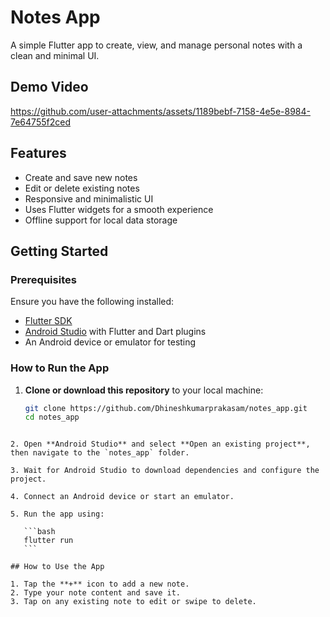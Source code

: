 # Notes App

A simple Flutter app to create, view, and manage personal notes with a clean and minimal UI.

## Demo Video
https://github.com/user-attachments/assets/1189bebf-7158-4e5e-8984-7e64755f2ced



## Features

* Create and save new notes
* Edit or delete existing notes
* Responsive and minimalistic UI
* Uses Flutter widgets for a smooth experience
* Offline support for local data storage

## Getting Started

### Prerequisites

Ensure you have the following installed:

* [Flutter SDK](https://flutter.dev/docs/get-started/install)
* [Android Studio](https://developer.android.com/studio) with Flutter and Dart plugins
* An Android device or emulator for testing

### How to Run the App

1. **Clone or download this repository** to your local machine:

   ```bash
   git clone https://github.com/Dhineshkumarprakasam/notes_app.git
   cd notes_app
````

2. Open **Android Studio** and select **Open an existing project**, then navigate to the `notes_app` folder.

3. Wait for Android Studio to download dependencies and configure the project.

4. Connect an Android device or start an emulator.

5. Run the app using:

   ```bash
   flutter run
   ```

## How to Use the App

1. Tap the **+** icon to add a new note.
2. Type your note content and save it.
3. Tap on any existing note to edit or swipe to delete.

